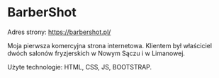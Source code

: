 # BarberShot

Adres strony: https://barbershot.pl/

Moja pierwsza komercyjna strona internetowa. Klientem był właściciel dwóch salonów fryzjerskich w Nowym Sączu i w Limanowej.

Użyte technologie: HTML, CSS, JS, BOOTSTRAP.
